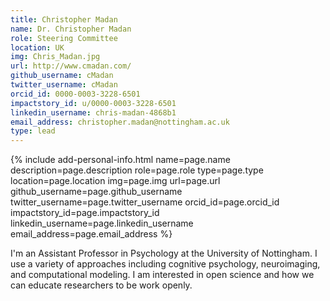 ```yaml
---
title: Christopher Madan
name: Dr. Christopher Madan
role: Steering Committee
location: UK
img: Chris_Madan.jpg
url: http://www.cmadan.com/
github_username: cMadan
twitter_username: cMadan
orcid_id: 0000-0003-3228-6501
impactstory_id: u/0000-0003-3228-6501
linkedin_username: chris-madan-4868b1
email_address: christopher.madan@nottingham.ac.uk
type: lead
---
```


<!--HTML / LIQUID stuff to render picture and links  -->
{% include add-personal-info.html name=page.name description=page.description role=page.role type=page.type location=page.location img=page.img url=page.url github_username=page.github_username twitter_username=page.twitter_username orcid_id=page.orcid_id impactstory_id=page.impactstory_id linkedin_username=page.linkedin_username email_address=page.email_address %}

<!-- START OF FREE MARKDOWN  -->
I'm an Assistant Professor in Psychology at the University of Nottingham. I use a variety of approaches including cognitive psychology, neuroimaging, and computational modeling. I am interested in open science and how we can educate researchers to be work openly.
